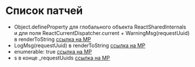 # Список патчей

* Object.defineProperty для глобального объекта ReactSharedInternals
и для поля ReactCurrentDispatcher.current + WarningMsg(requestUuid) в renderToString
[ссылка на МР](https://online.sbis.ru/opendoc.html?guid=887715ab-ba5d-4b4e-b056-929191356f2e)
* LogMsg(requestUuid) в renderToString [ссылка на МР](https://online.sbis.ru/opendoc.html?guid=6d52b651-9bde-4705-ac8e-10b52c051b02)
* enumerable: true [ссылка на МР](https://online.sbis.ru/opendoc.html?guid=b447e510-66ad-469f-b9b9-a8b08adf30dd&client=3)
* s в конце _requestUuids [ссылка на МР](https://online.sbis.ru/opendoc.html?guid=29acd5b4-9425-444d-8535-5778496688c6)
